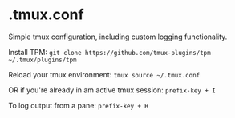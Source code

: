 # .tmux.conf
Simple tmux configuration, including custom logging functionality.

Install TPM:
`git clone https://github.com/tmux-plugins/tpm ~/.tmux/plugins/tpm`

Reload your tmux environment:
`tmux source ~/.tmux.conf`

OR if you're already in am active tmux session:
`prefix-key + I`

To log output from a pane: 
`prefix-key + H`
